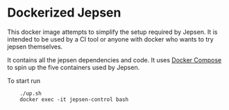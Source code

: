 Dockerized Jepsen
=================

This docker image attempts to simplify the setup required by Jepsen.
It is intended to be used by a CI tool or anyone with docker who wants to try jepsen themselves.

It contains all the jepsen dependencies and code. It uses [Docker Compose](https://github.com/docker/compose) to spin up the five
containers used by Jepsen.  

To start run

````
    ./up.sh
    docker exec -it jepsen-control bash
````
